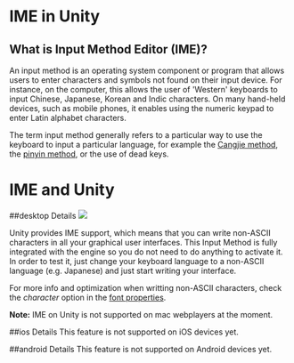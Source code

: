 IME in Unity
============


What is Input Method Editor (IME)?
----------------------------------


An input method is an operating system component or program that allows users to enter characters and symbols not found on their input device. For instance, on the computer, this allows the user of 'Western' keyboards to input Chinese, Japanese, Korean and Indic characters. On many hand-held devices, such as mobile phones, it enables using the numeric keypad to enter Latin alphabet characters.

The term input method generally refers to a particular way to use the keyboard to input a particular language, for example the [Cangjie method](http://en.wikipedia.org/wiki/Cangjie_input_method.html), the [pinyin method](http://en.wikipedia.org/wiki/Pinyin_method.html), or the use of dead keys.

IME and Unity
=============


##desktop Details
![](http://docwiki.hq.unity3d.com/uploads/Main/IMEMenu.png)  

Unity provides IME support, which means that you can write non-ASCII characters in all your graphical user interfaces.
This Input Method is fully integrated with the engine so you do not need to do anything to activate it. In order to test it, just change your keyboard language to a non-ASCII language (e.g. Japanese) and just start writing your interface.

For more info and optimization when writting non-ASCII characters, check the _<span class=component>character</span>_ option in the [font properties](class-Font.html).

__Note:__ IME on Unity is not supported on mac webplayers at the moment.

##ios Details
This feature is not supported on iOS devices yet.

##android Details
This feature is not supported on Android devices yet.
